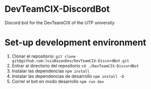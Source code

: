 # DevTeamCIX-DiscordBot

Discord bot for the DevTeamCIX of the UTP university

# Set-up development environment

1. Clonar el repositorio: `git clone git@github.com:luisBazanDev/DevTeamCIX-DiscordBot.git`
2. Entrar al directorio del repositorio `cd ./DevTeamCIX-DiscordBot`
3. Instalar las dependencias `npm install`
4. Instalar las dependencias de desarrollo `npm install -D`
5. Correr el bot en modo desarrollo `npm run dev`
